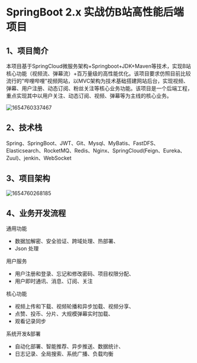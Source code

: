 # SpringBoot 2.x 实战仿B站高性能后端项目

## 1、项目简介

 本项目基于SpringCloud微服务架构+Springboot+JDK+Maven等技术，实现B站核心功能（视频流、弹幕流）+百万量级的高性能优化。该项目要求仿照目前比较流行的"哔哩哔哩"视频网站，以MVC架构为技术基础搭建网站后台，实现视频、弹幕、用户注册、动态订阅、粉丝关注等核心业务功能。该项目是一个后端工程，重点实现其中以用户关注、动态订阅、视频、弹幕等为主线的核心业务。

![1654760337467](https://user-images.githubusercontent.com/82700457/172793573-fe8aae57-5a1d-4087-9049-80086058af7c.png)


## 2、技术栈

Spring、SpringBoot、JWT、Git、Mysql、MyBatis、FastDFS、Elasticsearch、RocketMQ、Redis、Nginx、SpringCloud(Feign、Eureka、Zuul)、jenkin、WebSocket 

## 3、项目架构

![1654760268185](https://user-images.githubusercontent.com/82700457/172793621-dc172be6-7058-4139-81d0-5420d536bbcf.png)


## 4、业务开发流程

通用功能

- 数据加解密、安全验证、跨域处理、热部署、                            
- Json 处理                            

用户服务

- 用户注册和登录、忘记和修改密码、项目权限分配、                            
- 用户即时通讯、消息、订阅、关注                            

核心功能

- 视频上传和下载、视频轮播和异步加载、视频分享、                            
- 点赞、投币、分片、大规模弹幕实时加载、                            
- 观看记录同步                            

系统开发&部署

- 自动化部署、智能推荐、异步推送、数据统计、                           
- 日志记录、全局搜索、系统广播、负载均衡                            
